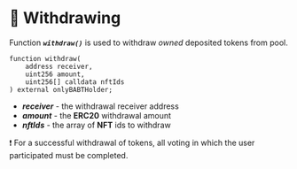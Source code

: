 # 💸 Withdrawing

Function ***`withdraw()`*** is used to withdraw *owned* deposited tokens from pool.

```solidity
function withdraw(
    address receiver,
    uint256 amount,
    uint256[] calldata nftIds
) external onlyBABTHolder;
```

- ***receiver*** - the withdrawal receiver address
- ***amount*** - the **ERC20** withdrawal amount
- ***nftIds*** - the array of **NFT** ids to withdraw

❗ For a successful withdrawal of tokens, all voting in which the user participated must be completed.
